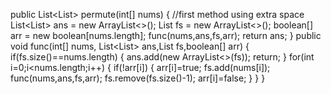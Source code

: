 public List<List<Integer>> permute(int[] nums) {
//first method using extra space
List<List<Integer>> ans = new ArrayList<>();
List<Integer> fs = new ArrayList<>();
boolean[] arr = new boolean[nums.length];
func(nums,ans,fs,arr);
return ans;
}
public void func(int[] nums, List<List<Integer>> ans,List<Integer> fs,boolean[] arr)
{
if(fs.size()==nums.length)
{
ans.add(new ArrayList<>(fs));
return;
}
for(int i=0;i<nums.length;i++)
{
if(!arr[i])
{
arr[i]=true;
fs.add(nums[i]);
func(nums,ans,fs,arr);
fs.remove(fs.size()-1);
arr[i]=false;
}
}
}